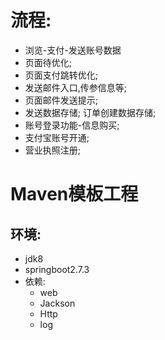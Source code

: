# 流程:
- 浏览-支付-发送账号数据
- 页面待优化;
- 页面支付跳转优化;
- 发送邮件入口,传参信息等;
- 页面邮件发送提示;
- 发送数据存储; 订单创建数据存储; 
- 账号登录功能-信息购买;
- 支付宝账号开通;
- 营业执照注册;

# Maven模板工程

## 环境:
- jdk8
- springboot2.7.3
- 依赖:
  - web
  - Jackson
  - Http
  - log